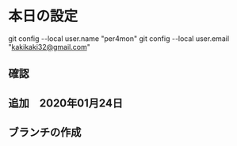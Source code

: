 # 本日の設定

git config --local user.name "per4mon"
git config --local user.email "kakikaki32@gmail.com"

## 確認

## 追加　2020年01月24日

## ブランチの作成